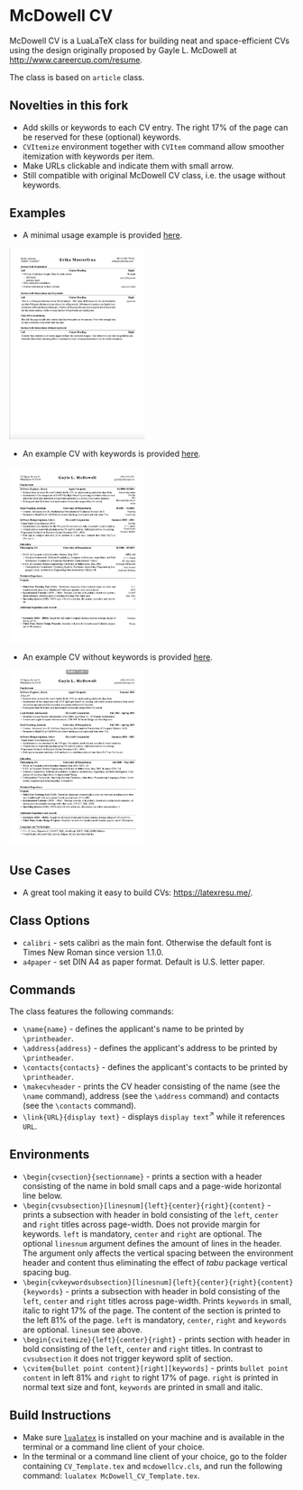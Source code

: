 # McDowell CV
McDowell CV is a LuaLaTeX class for building neat and space-efficient CVs using the design originally proposed by Gayle L. McDowell at http://www.careercup.com/resume.

The class is based on `article` class.

## Novelties in this fork
- Add skills or keywords to each CV entry. The right 17% of the page can be reserved for these (optional) keywords.
- `CVItemize` environment together with `CVItem` command allow smoother itemization with keywords per item.
- Make URLs clickable and indicate them with small arrow.
- Still compatible with original McDowell CV class, i.e. the usage without keywords.

## Examples
- A minimal usage example is provided [here](./Examples/minimal_example.tex).
<img src="https://github.com/ToniKoe/mcdowell-cv-skillset/blob/master/Examples/minimal_example.png" width="240px"/>

- An example CV with keywords is provided [here](./Examples/CV_Template_Keywords.tex).
<img src="https://github.com/ToniKoe/mcdowell-cv-skillset/blob/master/Examples/CV_Template_Keywords.png" width="240px"/>

- An example CV without keywords is provided [here](./Examples/CV_Template_noKeywords.tex).
<img src="https://github.com/ToniKoe/mcdowell-cv-skillset/blob/master/Examples/CV_Template_noKeywords.png" width="240px"/>

## Use Cases
- A great tool making it easy to build CVs: https://latexresu.me/.

## Class Options
- `calibri` - sets calibri as the main font. Otherwise the default font is Times New Roman since version 1.1.0.
- `a4paper` - set DIN A4 as paper format. Default is U.S. letter paper.

## Commands
The class features the following commands:
- `\name{name}` - defines the applicant's name to be printed by `\printheader`.
- `\address{address}` - defines the applicant's address to be printed by `\printheader`.
- `\contacts{contacts}` - defines the applicant's contacts to be printed by `\printheader`.
- `\makecvheader` - prints the CV header consisting of the name (see the `\name` command), address (see the `\address` command) and contacts (see the `\contacts` command).
- `\link{URL}{display text}` - displays `display text`$^↗$ while it references `URL`.
 
## Environments
- `\begin{cvsection}{sectionname}` - prints a section with a header consisting of the name in bold small caps and a page-wide horizontal line below.
- `\begin{cvsubsection}[linesnum]{left}{center}{right}{content}` - prints a subsection with header in bold consisting of the `left`, `center` and `right` titles across page-width. Does not provide margin for keywords. 
`left` is mandatory, `center` and `right` are optional. The optional `linesnum` argument defines the amount of lines in the header. The argument only affects the vertical spacing between the environment header and content thus eliminating the effect of *tabu* package vertical spacing bug.
- `\begin{cvkeywordsubsection}[linesnum]{left}{center}{right}{content}{keywords}` - prints a subsection with header in bold consisting of the `left`, `center` and `right` titles across page-width. Prints `keywords` in small, italic to right 17% of the page. The content of the section is printed to the left 81% of the page.
`left` is mandatory, `center`, `right` and `keywords` are optional. `linesum` see above.
- `\begin{cvitemize}{left}{center}{right}` - prints section with header in bold consisting of the `left`, `center` and `right` titles. In contrast to `cvsubsection` it does not trigger keyword split of section. 
- `\cvitem{bullet point content}[right][keywords]` - prints `bullet point content` in left 81% and `right` to right 17% of page. `right` is printed in normal text size and font, `keywords` are printed in small and italic.

## Build Instructions
- Make sure [`lualatex`](https://www.luatex.org/download.html) is installed on your machine and is available in the terminal or a command line client of your choice.
- In the terminal or a command line client of your choice, go to the folder containing `CV_Template.tex` and `mcdowellcv.cls`, and run the following command: `lualatex McDowell_CV_Template.tex`.
